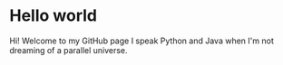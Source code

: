# Hello world
Hi! Welcome to my GitHub page
I speak Python and Java when I'm not dreaming of a parallel universe.
